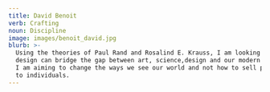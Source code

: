 ```yaml
---
title: David Benoit
verb: Crafting
noun: Discipline
image: images/benoit_david.jpg
blurb: >-
  Using the theories of Paul Rand and Rosalind E. Krauss, I am looking at ways
  design can bridge the gap between art, science,design and our modern society.
  I am aiming to change the ways we see our world and not how to sell products
  to individuals.
---
```

